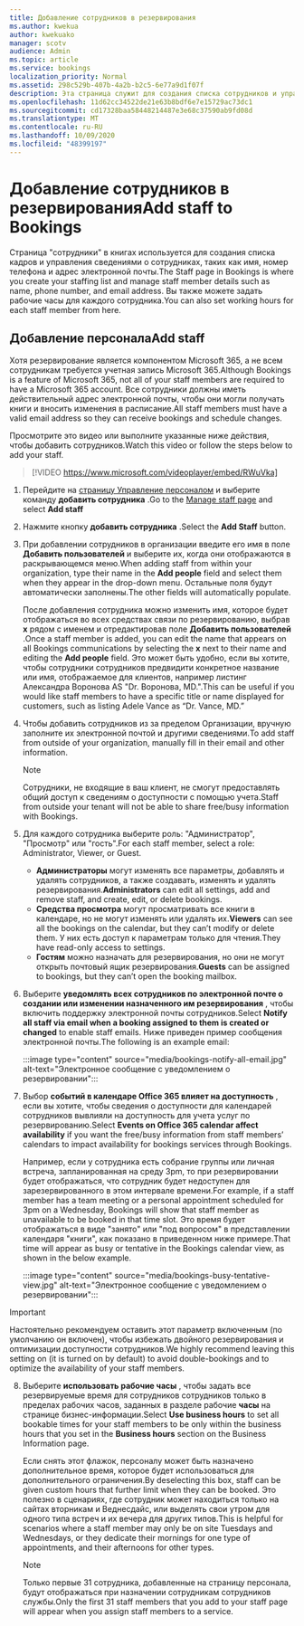 ```yaml
---
title: Добавление сотрудников в резервирования
ms.author: kwekua
author: kwekuako
manager: scotv
audience: Admin
ms.topic: article
ms.service: bookings
localization_priority: Normal
ms.assetid: 298c529b-407b-4a2b-b2c5-6e77a9d1f07f
description: Эта страница служит для создания списка сотрудников и управления сведениями о сотрудниках, таких как имя, номер телефона и адрес электронной почты.
ms.openlocfilehash: 11d62cc34522de21e63b8bdf6e7e15729ac73dc1
ms.sourcegitcommit: cd17328baa58448214487e3e68c37590ab9fd08d
ms.translationtype: MT
ms.contentlocale: ru-RU
ms.lasthandoff: 10/09/2020
ms.locfileid: "48399197"
---
```

# <a name="add-staff-to-bookings"></a><span data-ttu-id="4b67a-103">Добавление сотрудников в резервирования</span><span class="sxs-lookup"><span data-stu-id="4b67a-103">Add staff to Bookings</span></span>

<span data-ttu-id="4b67a-104">Страница "сотрудники" в книгах используется для создания списка кадров и управления сведениями о сотрудниках, таких как имя, номер телефона и адрес электронной почты.</span><span class="sxs-lookup"><span data-stu-id="4b67a-104">The Staff page in Bookings is where you create your staffing list and manage staff member details such as name, phone number, and email address.</span></span> <span data-ttu-id="4b67a-105">Вы также можете задать рабочие часы для каждого сотрудника.</span><span class="sxs-lookup"><span data-stu-id="4b67a-105">You can also set working hours for each staff member from here.</span></span>

## <a name="add-staff"></a><span data-ttu-id="4b67a-106">Добавление персонала</span><span class="sxs-lookup"><span data-stu-id="4b67a-106">Add staff</span></span>

<span data-ttu-id="4b67a-107">Хотя резервирование является компонентом Microsoft 365, а не всем сотрудникам требуется учетная запись Microsoft 365.</span><span class="sxs-lookup"><span data-stu-id="4b67a-107">Although Bookings is a feature of Microsoft 365, not all of your staff members are required to have a Microsoft 365 account.</span></span> <span data-ttu-id="4b67a-108">Все сотрудники должны иметь действительный адрес электронной почты, чтобы они могли получать книги и вносить изменения в расписание.</span><span class="sxs-lookup"><span data-stu-id="4b67a-108">All staff members must have a valid email address so they can receive bookings and schedule changes.</span></span>

<span data-ttu-id="4b67a-109">Просмотрите это видео или выполните указанные ниже действия, чтобы добавить сотрудников.</span><span class="sxs-lookup"><span data-stu-id="4b67a-109">Watch this video or follow the steps below to add your staff.</span></span>

> [!VIDEO https://www.microsoft.com/videoplayer/embed/RWuVka]

1. <span data-ttu-id="4b67a-110">Перейдите на [страницу Управление персоналом](https://outlook.office.com/bookings/staff) и выберите команду **добавить сотрудника** .</span><span class="sxs-lookup"><span data-stu-id="4b67a-110">Go to the [Manage staff page](https://outlook.office.com/bookings/staff) and select **Add staff**</span></span>

2. <span data-ttu-id="4b67a-111">Нажмите кнопку **добавить сотрудника** .</span><span class="sxs-lookup"><span data-stu-id="4b67a-111">Select the **Add Staff** button.</span></span>

3. <span data-ttu-id="4b67a-112">При добавлении сотрудников в организации введите его имя в поле **Добавить пользователей** и выберите их, когда они отображаются в раскрывающемся меню.</span><span class="sxs-lookup"><span data-stu-id="4b67a-112">When adding staff from within your organization, type their name in the **Add people** field and select them when they appear in the drop-down menu.</span></span> <span data-ttu-id="4b67a-113">Остальные поля будут автоматически заполнены.</span><span class="sxs-lookup"><span data-stu-id="4b67a-113">The other fields will automatically populate.</span></span>

    <span data-ttu-id="4b67a-114">После добавления сотрудника можно изменить имя, которое будет отображаться во всех средствах связи по резервированию, выбрав **x** рядом с именем и отредактировав поле **Добавить пользователей** .</span><span class="sxs-lookup"><span data-stu-id="4b67a-114">Once a staff member is added, you can edit the name that appears on all Bookings communications by selecting the **x** next to their name and editing the **Add people** field.</span></span> <span data-ttu-id="4b67a-115">Это может быть удобно, если вы хотите, чтобы сотрудники сотрудников предвидити конкретное название или имя, отображаемое для клиентов, например листинг Александра Воронова AS "Dr. Воронова, MD.".</span><span class="sxs-lookup"><span data-stu-id="4b67a-115">This can be useful if you would like staff members to have a specific title or name displayed for customers, such as listing Adele Vance as “Dr. Vance, MD.”</span></span>

4. <span data-ttu-id="4b67a-116">Чтобы добавить сотрудников из за пределом Организации, вручную заполните их электронной почтой и другими сведениями.</span><span class="sxs-lookup"><span data-stu-id="4b67a-116">To add staff from outside of your organization, manually fill in their email and other information.</span></span>

    > [!NOTE]
    > <span data-ttu-id="4b67a-117">Сотрудники, не входящие в ваш клиент, не смогут предоставлять общий доступ к сведениям о доступности с помощью учета.</span><span class="sxs-lookup"><span data-stu-id="4b67a-117">Staff from outside your tenant will not be able to share free/busy information with Bookings.</span></span>

5. <span data-ttu-id="4b67a-118">Для каждого сотрудника выберите роль: "Администратор", "Просмотр" или "гость".</span><span class="sxs-lookup"><span data-stu-id="4b67a-118">For each staff member, select a role: Administrator, Viewer, or Guest.</span></span>
    - <span data-ttu-id="4b67a-119">**Администраторы** могут изменять все параметры, добавлять и удалять сотрудников, а также создавать, изменять и удалять резервирования.</span><span class="sxs-lookup"><span data-stu-id="4b67a-119">**Administrators** can edit all settings, add and remove staff, and create, edit, or delete bookings.</span></span>
    - <span data-ttu-id="4b67a-120">**Средства просмотра** могут просматривать все книги в календаре, но не могут изменять или удалять их.</span><span class="sxs-lookup"><span data-stu-id="4b67a-120">**Viewers** can see all the bookings on the calendar, but they can’t modify or delete them.</span></span> <span data-ttu-id="4b67a-121">У них есть доступ к параметрам только для чтения.</span><span class="sxs-lookup"><span data-stu-id="4b67a-121">They have read-only access to settings.</span></span>
    - <span data-ttu-id="4b67a-122">**Гостям** можно назначать для резервирования, но они не могут открыть почтовый ящик резервирования.</span><span class="sxs-lookup"><span data-stu-id="4b67a-122">**Guests** can be assigned to bookings, but they can’t open the booking mailbox.</span></span>

6. <span data-ttu-id="4b67a-123">Выберите **уведомлять всех сотрудников по электронной почте о создании или изменении назначенного им резервирования** , чтобы включить поддержку электронной почты сотрудников.</span><span class="sxs-lookup"><span data-stu-id="4b67a-123">Select **Notify all staff via email when a booking assigned to them is created or changed** to enable staff emails.</span></span> <span data-ttu-id="4b67a-124">Ниже приведен пример сообщения электронной почты.</span><span class="sxs-lookup"><span data-stu-id="4b67a-124">The following is an example email:</span></span>

    :::image type="content" source="media/bookings-notify-all-email.jpg" alt-text="Электронное сообщение с уведомлением о резервировании":::

7. <span data-ttu-id="4b67a-126">Выбор **событий в календаре Office 365 влияет на доступность** , если вы хотите, чтобы сведения о доступности для календарей сотрудников вывлияли на доступность для учета услуг по резервированию.</span><span class="sxs-lookup"><span data-stu-id="4b67a-126">Select **Events on Office 365 calendar affect availability** if you want the free/busy information from staff members’ calendars to impact availability for bookings services through Bookings.</span></span>

    <span data-ttu-id="4b67a-127">Например, если у сотрудника есть собрание группы или личная встреча, запланированная на среду 3pm, то при резервировании будет отображаться, что сотрудник будет недоступен для зарезервированного в этом интервале времени.</span><span class="sxs-lookup"><span data-stu-id="4b67a-127">For example, if a staff member has a team meeting or a personal appointment scheduled for 3pm on a Wednesday, Bookings will show that staff member as unavailable to be booked in that time slot.</span></span> <span data-ttu-id="4b67a-128">Это время будет отображаться в виде "занято" или "под вопросом" в представлении календаря "книги", как показано в приведенном ниже примере.</span><span class="sxs-lookup"><span data-stu-id="4b67a-128">That time will appear as busy or tentative in the Bookings calendar view, as shown in the below example.</span></span>

    :::image type="content" source="media/bookings-busy-tentative-view.jpg" alt-text="Электронное сообщение с уведомлением о резервировании":::

> [!IMPORTANT]
> <span data-ttu-id="4b67a-130">Настоятельно рекомендуем оставить этот параметр включенным (по умолчанию он включен), чтобы избежать двойного резервирования и оптимизации доступности сотрудников.</span><span class="sxs-lookup"><span data-stu-id="4b67a-130">We highly recommend leaving this setting on (it is turned on by default) to avoid double-bookings and to optimize the availability of your staff members.</span></span>

8. <span data-ttu-id="4b67a-131">Выберите **использовать рабочие часы** , чтобы задать все резервируемые время для сотрудников сотрудников только в пределах рабочих часов, заданных в разделе рабочие **часы** на странице бизнес-информации.</span><span class="sxs-lookup"><span data-stu-id="4b67a-131">Select **Use business hours** to set all bookable times for your staff members to be only within the business hours that you set in the **Business hours** section on the Business Information page.</span></span>

    <span data-ttu-id="4b67a-132">Если снять этот флажок, персоналу может быть назначено дополнительное время, которое будет использоваться для дополнительного ограничения.</span><span class="sxs-lookup"><span data-stu-id="4b67a-132">By deselecting this box, staff can be given custom hours that further limit when they can be booked.</span></span> <span data-ttu-id="4b67a-133">Это полезно в сценариях, где сотрудник может находиться только на сайтах вторникам и Веднесдайс, или выделять свои утром для одного типа встреч и их вечера для других типов.</span><span class="sxs-lookup"><span data-stu-id="4b67a-133">This is helpful for scenarios where a staff member may only be on site Tuesdays and Wednesdays, or they dedicate their mornings for one type of appointments, and their afternoons for other types.</span></span>

    > [!NOTE]
    > <span data-ttu-id="4b67a-134">Только первые 31 сотрудника, добавленные на страницу персонала, будут отображаться при назначении сотрудникам сотрудников службы.</span><span class="sxs-lookup"><span data-stu-id="4b67a-134">Only the first 31 staff members that you add to your staff page will appear when you assign staff members to a service.</span></span>
